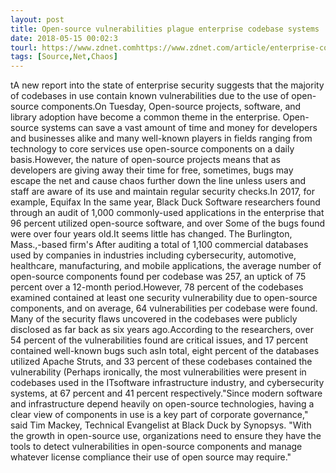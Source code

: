 ```yaml
---
layout: post
title: Open-source vulnerabilities plague enterprise codebase systems
date: 2018-05-15 00:02:3
tourl: https://www.zdnet.comhttps://www.zdnet.com/article/enterprise-codebases-plagued-by-open-source-vulnerabilities/
tags: [Source,Net,Chaos]
---
```

tA new report into the state of enterprise security suggests that the majority of codebases in use contain known vulnerabilities due to the use of open-source components.On Tuesday, Open-source projects, software, and library adoption have become a common theme in the enterprise. Open-source systems can save a vast amount of time and money for developers and businesses alike and many well-known players in fields ranging from technology to core services use open-source components on a daily basis.However, the nature of open-source projects means that as developers are giving away their time for free, sometimes, bugs may escape the net and cause chaos further down the line unless users and staff are aware of its use and maintain regular security checks.In 2017, for example, Equifax In the same year, Black Duck Software researchers found through an audit of 1,000 commonly-used applications in the enterprise that 96 percent utilized open-source software, and over Some of the bugs found were over four years old.It seems little has changed. The Burlington, Mass.,-based firm's After auditing a total of 1,100 commercial databases used by companies in industries including cybersecurity, automotive, healthcare, manufacturing, and mobile applications, the average number of open-source components found per codebase was 257, an uptick of 75 percent over a 12-month period.However, 78 percent of the codebases examined contained at least one security vulnerability due to open-source components, and on average, 64 vulnerabilities per codebase were found. Many of the security flaws uncovered in the codebases were publicly disclosed as far back as six years ago.According to the researchers, over 54 percent of the vulnerabilities found are critical issues, and 17 percent contained well-known bugs such asIn total, eight percent of the databases utilized Apache Struts, and 33 percent of these codebases contained the vulnerability (Perhaps ironically, the most vulnerabilities were present in codebases used in the ITsoftware infrastructure industry, and cybersecurity systems, at 67 percent and 41 percent respectively."Since modern software and infrastructure depend heavily on open-source technologies, having a clear view of components in use is a key part of corporate governance," said Tim Mackey, Technical Evangelist at Black Duck by Synopsys. "With the growth in open-source use, organizations need to ensure they have the tools to detect vulnerabilities in open-source components and manage whatever license compliance their use of open source may require."